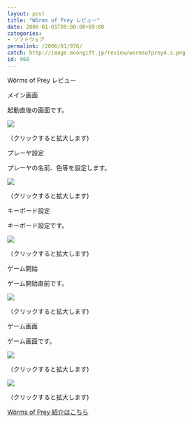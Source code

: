 ```yaml
---
layout: post
title: "Wörms of Prey レビュー"
date: 2006-01-01T09:00:00+09:00
categories:
- ソフトウェア
permalink: /2006/01/976/
catch: http://image.moongift.jp/review/wormsofprey4.s.png
id: 968
---
```

Wörms of Prey レビュー  
<!--more-->

メイン画面

  

起動直後の画面です。

  

[![](http://image.moongift.jp/review/wormsofprey1.s.png)](http://image.moongift.jp/review/wormsofprey1.png)  
  
（クリックすると拡大します)

  

プレーヤ設定

  

プレーヤの名前、色等を設定します。

  

[![](http://image.moongift.jp/review/wormsofprey2.s.png)](http://image.moongift.jp/review/wormsofprey2.png)  
  
（クリックすると拡大します)

  

キーボード設定

  

キーボード設定です。

  

[![](http://image.moongift.jp/review/wormsofprey3.s.png)](http://image.moongift.jp/review/wormsofprey3.png)  
  
（クリックすると拡大します)

  

ゲーム開始

  

ゲーム開始直前です。

  

[![](http://image.moongift.jp/review/wormsofprey4.s.png)](http://image.moongift.jp/review/wormsofprey4.png)  
  
（クリックすると拡大します)

  

ゲーム画面

  

ゲーム画面です。

  

[![](http://image.moongift.jp/review/wormsofprey5.s.png)](http://image.moongift.jp/review/wormsofprey5.png)  
  
（クリックすると拡大します)

  

[![](http://image.moongift.jp/review/wormsofprey6.s.png)](http://image.moongift.jp/review/wormsofprey6.png)  
  
（クリックすると拡大します)

  

[Wörms of Prey 紹介はこちら](http://oss.moongift.jp/intro/i-951.html)

